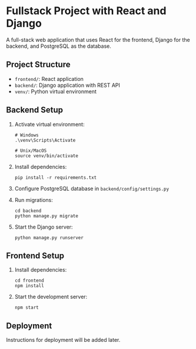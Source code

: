 # Fullstack Project with React and Django

A full-stack web application that uses React for the frontend, Django for the backend, and PostgreSQL as the database.

## Project Structure
- `frontend/`: React application
- `backend/`: Django application with REST API
- `venv/`: Python virtual environment

## Backend Setup

1. Activate virtual environment:
   ```
   # Windows
   .\venv\Scripts\Activate
   
   # Unix/MacOS
   source venv/bin/activate
   ```

2. Install dependencies:
   ```
   pip install -r requirements.txt
   ```

3. Configure PostgreSQL database in `backend/config/settings.py`

4. Run migrations:
   ```
   cd backend
   python manage.py migrate
   ```

5. Start the Django server:
   ```
   python manage.py runserver
   ```

## Frontend Setup

1. Install dependencies:
   ```
   cd frontend
   npm install
   ```

2. Start the development server:
   ```
   npm start
   ```

## Deployment

Instructions for deployment will be added later. 